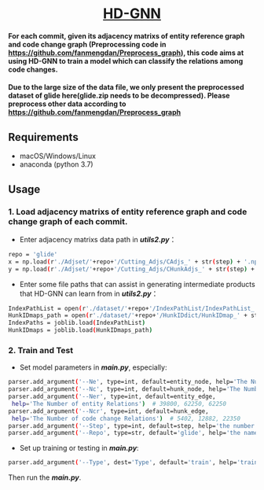  <div align="center">
  <h1 id="HD-GNN"><a href="https://gitee.com/fanmengdan1/fgfe/" target="repo">HD-GNN</a></h1>
</div>

#### For each commit, given its adjacency matrixs of entity reference graph and code change graph (Preprocessing code in https://github.com/fanmengdan/Preprocess_graph), this code aims at using HD-GNN to train a model which can classify the relations among code changes. 
#### Due to the large size of the data file, we only present the preprocessed dataset of glide here(glide.zip needs to be decompressed). Please preprocess other data according to https://github.com/fanmengdan/Preprocess_graph

## Requirements
- macOS/Windows/Linux
- anaconda (python 3.7)

## Usage

### 1. Load adjacency matrixs of  entity reference graph and code change graph of each commit.

 - Enter adjacency matrixs data path in ***utils2.py***：
```sh
repo = 'glide'
x = np.load(r'./Adjset/'+repo+'/Cutting_Adjs/CAdjs_' + str(step) + '.npy', allow_pickle=True)  # x是entity adj (100,200,200)  
y = np.load(r'./Adjset/'+repo+'/Cutting_Adjs/CHunkAdjs_' + str(step) + '.npy', allow_pickle=True)  # y是hunk adj (100,74,74)  
```
 - Enter some file paths that can assist in generating intermediate products that HD-GNN can learn from  in ***utils2.py***：
 ```sh
 IndexPathList = open(r'./dataset/'+repo+'/IndexPathList/IndexPathList_' + str(step) + '.pkl', 'rb')  
HunkIDmaps_path = open(r'./dataset/'+repo+'/HunkIDdict/HunkIDmap_' + str(step) + '.pkl', 'rb')  
IndexPaths = joblib.load(IndexPathList)  
HunkIDmaps = joblib.load(HunkIDmaps_path)
```

### 2. Train and Test
 - Set model parameters in ***main.py***, especially:
 ```sh
parser.add_argument('--Ne', type=int, default=entity_node, help='The Number of entities')  # 200, 250, 250  
parser.add_argument('--Nc', type=int, default=hunk_node, help='The Number of code changes')  # 74, 114, 150  
parser.add_argument('--Ner', type=int, default=entity_edge,  
  help='The Number of entity Relations')  # 39800, 62250, 62250  
parser.add_argument('--Ncr', type=int, default=hunk_edge,  
  help='The Number of code change Relations')  # 5402, 12882, 22350  
parser.add_argument('--Step', type=int, default=step, help='the number of commits/groups')  # 2, 3, 5  
parser.add_argument('--Repo', type=str, default='glide', help='the name of repository')
```
 - Set up training or testing in ***main.py***:
 ```sh
 parser.add_argument('--Type', dest='Type', default='train', help='train or test')
 ```
Then run the ***main.py***.
